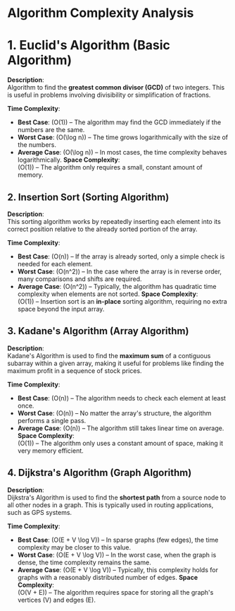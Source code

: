 # Algorithm Complexity Analysis

# 1. **Euclid's Algorithm (Basic Algorithm)**
**Description**:  
Algorithm to find the **greatest common divisor (GCD)** of two integers. This is useful in problems involving divisibility or simplification of fractions.

**Time Complexity**:  
- **Best Case**: \(O(1)\) – The algorithm may find the GCD immediately if the numbers are the same.  
- **Worst Case**: \(O(\log n)\) – The time grows logarithmically with the size of the numbers.  
- **Average Case**: \(O(\log n)\) – In most cases, the time complexity behaves logarithmically.
**Space Complexity**:  
\(O(1)\) – The algorithm only requires a small, constant amount of memory.



## 2. **Insertion Sort (Sorting Algorithm)**
**Description**:  
This sorting algorithm works by repeatedly inserting each element into its correct position relative to the already sorted portion of the array.

**Time Complexity**:  
- **Best Case**: \(O(n)\) – If the array is already sorted, only a simple check is needed for each element.  
- **Worst Case**: \(O(n^2)\) – In the case where the array is in reverse order, many comparisons and shifts are required.  
- **Average Case**: \(O(n^2)\) – Typically, the algorithm has quadratic time complexity when elements are not sorted.
**Space Complexity**:  
\(O(1)\) – Insertion sort is an **in-place** sorting algorithm, requiring no extra space beyond the input array.



## 3. **Kadane's Algorithm (Array Algorithm)**
**Description**:  
Kadane's Algorithm is used to find the **maximum sum** of a contiguous subarray within a given array, making it useful for problems like finding the maximum profit in a sequence of stock prices.

**Time Complexity**:  
- **Best Case**: \(O(n)\) – The algorithm needs to check each element at least once.  
- **Worst Case**: \(O(n)\) – No matter the array's structure, the algorithm performs a single pass.  
- **Average Case**: \(O(n)\) – The algorithm still takes linear time on average.
**Space Complexity**:  
\(O(1)\) – The algorithm only uses a constant amount of space, making it very memory efficient.



## 4. **Dijkstra's Algorithm (Graph Algorithm)**
**Description**:  
Dijkstra's Algorithm is used to find the **shortest path** from a source node to all other nodes in a graph. This is typically used in routing applications, such as GPS systems.

**Time Complexity**:  
- **Best Case**: \(O(E + V \log V)\) – In sparse graphs (few edges), the time complexity may be closer to this value.  
- **Worst Case**: \(O(E + V \log V)\) – In the worst case, when the graph is dense, the time complexity remains the same.  
- **Average Case**: \(O(E + V \log V)\) – Typically, this complexity holds for graphs with a reasonably distributed number of edges.
**Space Complexity**:  
\(O(V + E)\) – The algorithm requires space for storing all the graph's vertices \(V\) and edges \(E\).